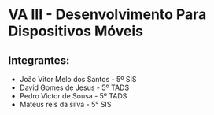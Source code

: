# VA III - Desenvolvimento Para Dispositivos Móveis

## Integrantes:
 - João Vitor Melo dos Santos - 5º SIS
 - David Gomes de Jesus - 5º TADS
 - Pedro Victor de Sousa - 5º TADS
 - Mateus reis da silva - 5° SIS
